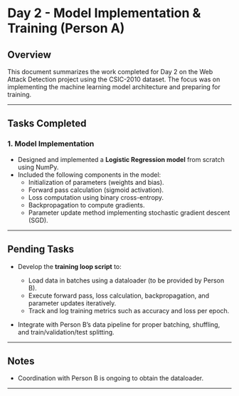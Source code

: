 # Day 2 - Model Implementation & Training (Person A)

## Overview
This document summarizes the work completed for Day 2 on the Web Attack Detection project using the CSIC-2010 dataset. The focus was on implementing the machine learning model architecture and preparing for training.

---

## Tasks Completed

### 1. Model Implementation
- Designed and implemented a **Logistic Regression model** from scratch using NumPy.
- Included the following components in the model:
  - Initialization of parameters (weights and bias).
  - Forward pass calculation (sigmoid activation).
  - Loss computation using binary cross-entropy.
  - Backpropagation to compute gradients.
  - Parameter update method implementing stochastic gradient descent (SGD).

---

## Pending Tasks
- Develop the **training loop script** to:
  - Load data in batches using a dataloader (to be provided by Person B).
  - Execute forward pass, loss calculation, backpropagation, and parameter updates iteratively.
  - Track and log training metrics such as accuracy and loss per epoch.

- Integrate with Person B’s data pipeline for proper batching, shuffling, and train/validation/test splitting.

---

## Notes
- Coordination with Person B is ongoing to obtain the dataloader.

---
